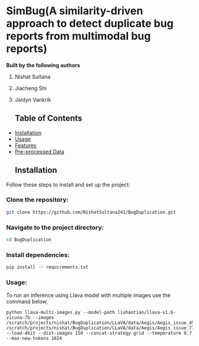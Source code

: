 # SimBug(A similarity-driven approach to detect duplicate bug reports from multimodal bug reports)
**Built by the following authors**
1. Nishat Sultana
2. Jiacheng Shi
3. Jaidyn Vankrik

   ## Table of Contents
- [Installation](#installation)
- [Usage](#usage)
- [Features](#features)
- [Pre-processed Data](#Data)
  ## Installation
Follow these steps to install and set up the project:

### Clone the repository:
```bash
git clone https://github.com/NishatSultana241/BugDuplication.git
```
### Navigate to the project directory:
```bash
cd BugDuplication
```
### Install dependencies:
```bash
pip install -r requirements.txt
```
### Usage:
To run an inference using Llava model with multiple images use the command below,
```
python llava-multi-images.py --model-path liuhaotian/llava-v1.6-vicuna-7b --images /scratch/projects/nishat/BugDuplication/LLaVA/data/Aegis/Aegis_issue_450_image_1.jpg /scratch/projects/nishat/BugDuplication/LLaVA/data/Aegis/Aegis_issue_772_image_1.png --load-4bit --dist-images 150 --concat-strategy grid --temperature 0.7 --max-new-tokens 1024
```
